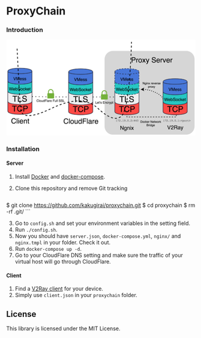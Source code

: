# ProxyChain

### Introduction
![topo](model.png)

### Installation

#### Server

1. Install [Docker](http://lmgtfy.com/?q=how+to+install+docker) and [docker-compose](http://lmgtfy.com/?q=how+to+install+docker-compose).

2. Clone this repository and remove Git tracking

    ```
$ git clone https://github.com/kakugirai/proxychain.git
$ cd proxychain
$ rm -rf .git/
    ```

3. Go to `config.sh` and set your environment variables in the setting field.
4. Run `./config.sh`.
5. Now you should have `server.json`, `docker-compose.yml`, `nginx/` and `nginx.tmpl` in your folder. Check it out.
6. Run `docker-compose up -d`.
7. Go to your CloudFlare DNS setting and make sure the traffic of your virtual host will go through CloudFlare.

#### Client

1. Find a [V2Ray client](https://www.v2ray.com/en/ui_client/) for your device.
2. Simply use `client.json` in your `proxychain` folder.

## License
This library is licensed under the MIT License.